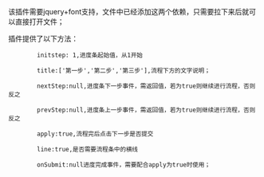 ﻿
该插件需要jquery+font支持，文件中已经添加这两个依赖，只需要拉下来后就可以直接打开文件；


插件提供了以下方法：

            initstep: 1,进度条起始值，从1开始

            title:['第一步','第二步','第三步'],流程下方的文字说明；

            nextStep:null,进度条下一步事件，需返回值，若为true则继续进行流程，否则反之

            prevStep:null,进度条上一步事件，需返回值，若为true则继续进行流程，否则反之

            apply:true,流程完后点击下一步是否提交

            line:true,是否需要流程条中的横线

            onSubmit:null进度完成事件，需要配合apply为true时使用；